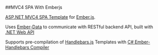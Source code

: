 ##MVC4 SPA With Emberjs

[ASP.NET MVC4 SPA Template][1] for [Ember.js][2].

Uses [Ember-Data][3] to communicate with RESTful backend API, built with [.NET Web API][4]

Supports pre-compilation of [Handlebars.js][5] Templates with [C# Ember-Handlebars Compiler][6]

 [1]:http://www.asp.net/single-page-application/overview/templates/emberjs-template
 [2]:https://github.com/emberjs/ember.js
 [3]:https://github.com/emberjs/data
 [4]:http://www.asp.net/web-api
 [5]:http://handlebarsjs.com/
 [6]:https://github.com/Myslik/csharp-ember-handlebars
